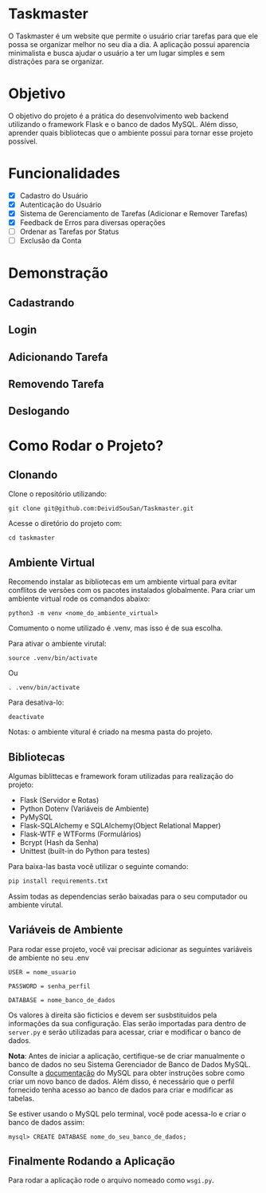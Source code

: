 # Taskmaster

O Taskmaster é um website que permite o usuário criar tarefas para que ele possa se organizar melhor no seu dia a dia. A aplicação possui aparencia minimalista e busca ajudar o usuário a ter um lugar simples e sem distrações para se organizar.

# Objetivo

O objetivo do projeto é a prática do desenvolvimento web backend utilizando o framework Flask e o banco de dados MySQL. Além disso, aprender quais bibliotecas que o ambiente possui para tornar esse projeto possível.

# Funcionalidades

- [x] Cadastro do Usuário
- [x] Autenticação do Usuário
- [x] Sistema de Gerenciamento de Tarefas (Adicionar e Remover Tarefas) 
- [x] Feedback de Erros para diversas operações
- [ ] Ordenar as Tarefas por Status
- [ ] Exclusão da Conta

# Demonstração
## Cadastrando

## Login

## Adicionando Tarefa

## Removendo Tarefa

## Deslogando

# Como Rodar o Projeto?

## Clonando

Clone o repositório utilizando:

```
git clone git@github.com:DeividSouSan/Taskmaster.git
```

Acesse o diretório do projeto com:

```
cd taskmaster
```

## Ambiente Virtual

Recomendo instalar as bibliotecas em um ambiente virtual para evitar conflitos de versões com os pacotes instalados globalmente. Para criar um ambiente virtual rode os comandos abaixo:

```
python3 -m venv <nome_do_ambiente_virtual>
```

Comumento o nome utilizado é .venv, mas isso é de sua escolha.

Para ativar o ambiente virutal:

```
source .venv/bin/activate
```

Ou

```
. .venv/bin/activate
```

Para desativa-lo:

```
deactivate
```

Notas: o ambiente vitural é criado na mesma pasta do projeto.

## Bibliotecas

Algumas biblittecas e framework foram utilizadas para realização do projeto:

- Flask (Servidor e Rotas)
- Python Dotenv (Variáveis de Ambiente)
- PyMySQL
- Flask-SQLAlchemy e SQLAlchemy(Object Relational Mapper)
- Flask-WTF e WTForms (Formulários)
- Bcrypt (Hash da Senha)
- Unittest (built-in do Python para testes)

Para baixa-las basta você utilizar o seguinte comando:

```bash
pip install requirements.txt
```

Assim todas as dependencias serão baixadas para o seu computador ou ambiente virutal.

## Variáveis de Ambiente

Para rodar esse projeto, você vai precisar adicionar as seguintes variáveis de ambiente no seu .env

```
USER = nome_usuario

PASSWORD = senha_perfil

DATABASE = nome_banco_de_dados
```

Os valores à direita são ficticios e devem ser susbstituidos pela informações da sua configuração. Elas serão importadas para dentro de `server.py` e serão utilizadas para acessar, criar e modificar o banco de dados.

**Nota**: Antes de iniciar a aplicação, certifique-se de criar manualmente o banco de dados no seu Sistema Gerenciador de Banco de Dados MySQL. Consulte a [documentação](https://dev.mysql.com/doc/) do MySQL para obter instruções sobre como criar um novo banco de dados. Além disso, é necessário que o perfil fornecido tenha acesso ao banco de dados para criar e modificar as tabelas.

Se estiver usando o MySQL pelo terminal, você pode acessa-lo e criar o banco de dados assim:

```mysql
mysql> CREATE DATABASE nome_do_seu_banco_de_dados;
```

## Finalmente Rodando a Aplicação

Para rodar a aplicação rode o arquivo nomeado como `wsgi.py`.
```
